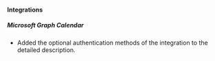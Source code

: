 
#### Integrations
##### Microsoft Graph Calendar
- Added the optional authentication methods of the integration to the detailed description.
